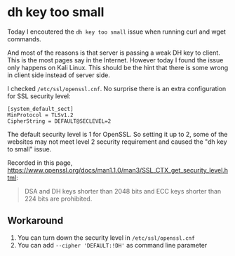 # dh key too small

Today I encoutered the `dh key too small` issue when running curl and wget commands.

And most of the reasons is that server is passing a weak DH key to client. This is the most pages say in the Internet. However today I found the issue only happens on Kali Linux. This should be the hint that there is some wrong in client side instead of server side.

I checked `/etc/ssl/openssl.cnf`. No surprise there is an extra configuration for SSL security level:

```
[system_default_sect]
MinProtocol = TLSv1.2
CipherString = DEFAULT@SECLEVEL=2
```

The default security level is 1 for OpenSSL. So setting it up to 2, some of the websites may not meet level 2 security requirement and caused the "dh key to small" issue.

Recorded in this page, https://www.openssl.org/docs/man1.1.0/man3/SSL_CTX_get_security_level.html:

> DSA and DH keys shorter than 2048 bits and ECC keys shorter than 224 bits are prohibited.

## Workaround

1. You can turn down the security level in `/etc/ssl/openssl.cnf`
2. You can add `--cipher 'DEFAULT:!DH'` as command line parameter

